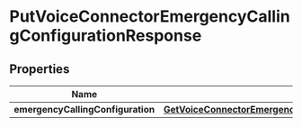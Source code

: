 

# PutVoiceConnectorEmergencyCallingConfigurationResponse


## Properties

| Name | Type | Description | Notes |
|------------ | ------------- | ------------- | -------------|
|**emergencyCallingConfiguration** | [**GetVoiceConnectorEmergencyCallingConfigurationResponseEmergencyCallingConfiguration**](GetVoiceConnectorEmergencyCallingConfigurationResponseEmergencyCallingConfiguration.md) |  |  [optional] |



